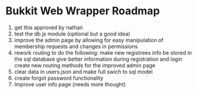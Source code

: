 # Bukkit Web Wrapper Roadmap
1. get this approved by nathan
2. test the db.js module (optional but a good idea)
3. improve the admin page by allowing for easy manipulation of membership requests and changes in permissions
4. rework routing to do the following:
	make new registrees info be stored in the sql database
	give better information during registration and login
	create new routing methods for the improved admin page
5. clear data in users.json and make full swich to sql model
6. create forgot password functionality
7. Improve user info page (needs more thought)